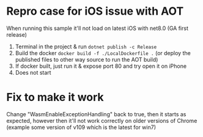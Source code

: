 # Repro case for iOS issue with AOT

When running this sample it'll not load on latest iOS with net8.0 (GA first release)

1. Terminal in the project & run `dotnet publish -c Release`
2. Build the docker `docker build -f ./LocalDockerfile .` (or deploy the published files to other way source to run the AOT build)
3. If docker built, just run it & expose port 80 and try open it on iPhone
4. Does not start
# Fix to make it work

Change "WasmEnableExceptionHandling" back to true, then it starts as expected, however then it'll not work correctly on older versions of Chrome (example some version of v109 which is the latest for win7)